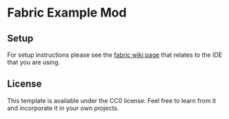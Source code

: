 # Fabric Example Mod

## Setup

For setup instructions please see the [fabric wiki page](https://fabricmc.net/wiki/tutorial:setup) that relates to the IDE that you are using.

## License

This template is available under the CC0 license. Feel free to learn from it and incorporate it in your own projects.


[](https://images.shockbyte.com/knowledgebase/2023-01-18_LlwG9rwFZt.png?tr=w-1200,h-300)
